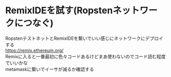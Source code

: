 # RemixIDEを試す(Ropstenネットワークにつなぐ)
RopstenテストネットとRemixIDEを繋いでいい感じにネットワークにデプロイする  
https://remix.ethereum.org/  
Remixに入ると一番最初に色々コードあるけどまあ使わないのでコード読む程度でいいかな  
metamaskに繋いでイーサが減るか確認する  

